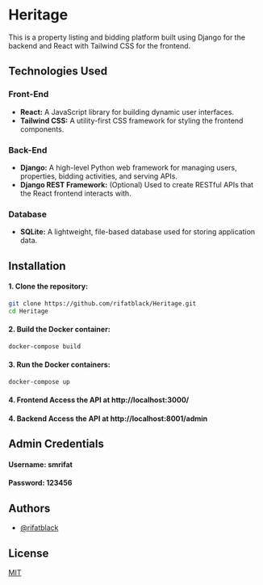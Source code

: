# Heritage

This is a property listing and bidding platform built using Django for the backend and React with Tailwind CSS for the frontend.

## Technologies Used

### Front-End

- **React:** A JavaScript library for building dynamic user interfaces.
- **Tailwind CSS:** A utility-first CSS framework for styling the frontend components.

### Back-End

- **Django:** A high-level Python web framework for managing users, properties, bidding activities, and serving APIs.
- **Django REST Framework:** (Optional) Used to create RESTful APIs that the React frontend interacts with.

### Database

- **SQLite:** A lightweight, file-based database used for storing application data.

## Installation

#### 1. Clone the repository:

```bash
git clone https://github.com/rifatblack/Heritage.git
cd Heritage
```

#### 2. Build the Docker container:

```bash
docker-compose build
```

#### 3. Run the Docker containers:

```bash
docker-compose up
```

#### 4. Frontend Access the API at http://localhost:3000/

#### 4. Backend Access the API at http://localhost:8001/admin

## Admin Credentials

#### Username: smrifat

#### Password: 123456

## Authors

- [@rifatblack](https://github.com/rifatblack/)

## License

[MIT](https://choosealicense.com/licenses/mit/)
